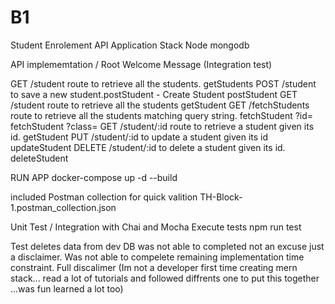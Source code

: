 # B1

Student Enrolement API
Application Stack
Node
mongodb

API implememtation
/ Root Welcome Message (Integration test)

GET /student route to retrieve all the students.
getStudents
POST /student to save a new student.postStudent - Create Student
postStudent
GET /student route to retrieve all the students
getStudent
GET /fetchStudents route to retrieve all the students matching query string.
fetchStudent ?id=
fetchStudent ?class=
GET /student/:id route to retrieve a student given its id.
getStudent
PUT /student/:id to update a student given its id
updateStudent
DELETE /student/:id to delete a student given its id.
deleteStudent

RUN APP
docker-compose up -d --build

included Postman collection for quick valition
TH-Block-1.postman_collection.json

Unit Test / Integration with Chai and Mocha
Execute tests
npm run test

Test deletes data from dev DB was not able to completed not an excuse just a disclaimer.
Was not able to compelete remaining implementation time constraint.
Full discalimer (Im not a developer first time creating mern stack... read a lot of tutorials and followed diffrents one to put this together ...was fun learned a lot too)
